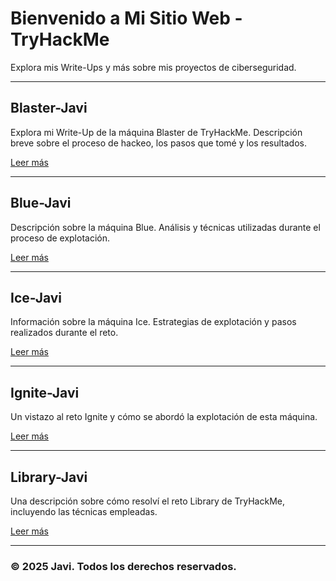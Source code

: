# Bienvenido a Mi Sitio Web - TryHackMe

Explora mis Write-Ups y más sobre mis proyectos de ciberseguridad.

---

## Blaster-Javi

Explora mi Write-Up de la máquina Blaster de TryHackMe. Descripción breve sobre el proceso de hackeo, los pasos que tomé y los resultados.

[Leer más](THM-Blaster.md)

---

## Blue-Javi

Descripción sobre la máquina Blue. Análisis y técnicas utilizadas durante el proceso de explotación.

[Leer más](THM-Blue.md)

---

## Ice-Javi

Información sobre la máquina Ice. Estrategias de explotación y pasos realizados durante el reto.

[Leer más](THM-Ice.md)

---

## Ignite-Javi

Un vistazo al reto Ignite y cómo se abordó la explotación de esta máquina.

[Leer más](THM-Ignite.md)

---

## Library-Javi

Una descripción sobre cómo resolví el reto Library de TryHackMe, incluyendo las técnicas empleadas.

[Leer más](THM-Library.md)

---

### © 2025 Javi. Todos los derechos reservados.
